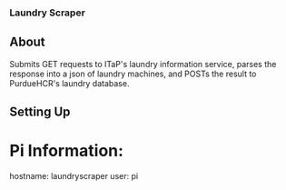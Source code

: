 ### Laundry Scraper

## About
Submits GET requests to ITaP's laundry information service, parses the response into a json of laundry machines, and POSTs the result to PurdueHCR's laundry database.

## Setting Up
# Pi Information:
hostname: laundryscraper
user: pi